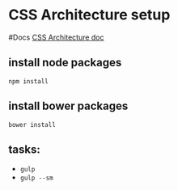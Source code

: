 # CSS Architecture setup

#Docs
[CSS Architecture doc](src/scss/README.md)

## install node packages
`npm install`

## install bower packages
`bower install`

## tasks:
* `gulp`
* `gulp --sm`